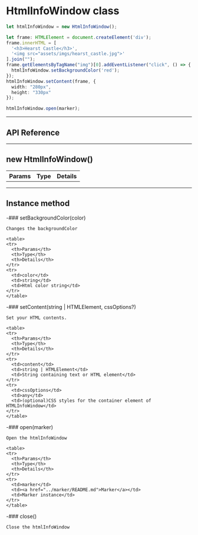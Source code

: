 # HtmlInfoWindow class


```typescript
let htmlInfoWindow = new HtmlInfoWindow();

let frame: HTMLElement = document.createElement('div');
frame.innerHTML = [
  '<h3>Hearst Castle</h3>',
  '<img src="assets/imgs/hearst_castle.jpg">'
].join("");
frame.getElementsByTagName("img")[0].addEventListener("click", () => {
  htmlInfoWindow.setBackgroundColor('red');
});
htmlInfoWindow.setContent(frame, {
  width: "280px",
  height: "330px"
});

htmlInfoWindow.open(marker);
```

---------------------------------------------------------------
## API Reference
---------------------------------------------------------------

## new HtmlInfoWindow()

<table>
<tr>
  <th>Params</th>
  <th>Type</th>
  <th>Details</th>
</tr>
</table>

---------------------------------------------------------------

## Instance method

  -### setBackgroundColor(color)

    Changes the backgroundColor

    <table>
    <tr>
      <th>Params</th>
      <th>Type</th>
      <th>Details</th>
    </tr>
    <tr>
      <td>color</td>
      <td>string</td>
      <td>Html color string</td>
    </tr>
    </table>


  -### setContent(string | HTMLElement, cssOptions?)

    Set your HTML contents.

    <table>
    <tr>
      <th>Params</th>
      <th>Type</th>
      <th>Details</th>
    </tr>
    <tr>
      <td>content</td>
      <td>string | HTMLElement</td>
      <td>String containing text or HTML element</td>
    </tr>
    <tr>
      <td>cssOptions</td>
      <td>any</td>
      <td>(optional)CSS styles for the container element of HTMLInfoWindow</td>
    </tr>
    </table>


  -### open(marker)

    Open the htmlInfoWindow

    <table>
    <tr>
      <th>Params</th>
      <th>Type</th>
      <th>Details</th>
    </tr>
    <tr>
      <td>marker</td>
      <td><a href="../marker/README.md">Marker</a></td>
      <td>Marker instance</td>
    </tr>
    </table>

  -### close()

    Close the htmlInfoWindow
